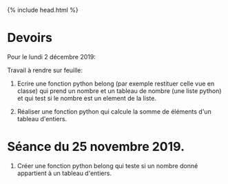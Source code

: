 {% include head.html %}

# Devoirs

Pour le lundi 2 décembre 2019:

Travail à rendre sur feuille:

1) Ecrire une fonction python belong (par exemple restituer celle vue en classe) qui prend un nombre et un tableau de nombre (une liste python) et qui test si le nombre est un element de la liste.

2) Réaliser une fonction python qui calcule la somme de éléments d'un tableau d'entiers.

# Séance du 25 novembre 2019.

1. Créer une fonction python belong qui teste si un nombre donné appartient à un tableau d'entiers.

<!--
2. Créer une fonction python index qui prend un entier et un tableau d'entiers et qui rend le plus petit indice du tableau contenant cet entier et -1 si le tableau ne contient pas cet entier.

3. Créer une fonction python min qui prend un tableau d'entiers et rend l'indice et la valeur du plus petit élément de ce tableau.

4. Réaliser une fonction python swap qui prend un tableau et deux indices et échange les valeurs du tableau ayant ces deux indices.

5. Réaliser une fonction python qui prend un tableau d'entiers et rend un tableau constitué des mêmes entiers mais dans l'ordre croissant.

-->
